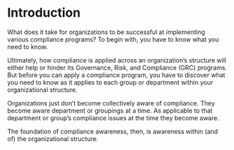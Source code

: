 # Introduction

What does it take for organizations to be successful at implementing various compliance programs? To begin with, you have to know what you need to know.

Ultimately, how compliance is applied across an organization’s structure will either help or hinder its Governance, Risk, and Compliance (GRC) programs. But before you can apply a compliance program, you have to discover what you need to know as it applies to each group or department within your organizational structure.

Organizations just don’t become collectively aware of compliance. They become aware department or groupings at a time. As applicable to that department or group’s compliance issues at the time they become aware.

The foundation of compliance awareness, then, is awareness within (and of) the organizational structure.
